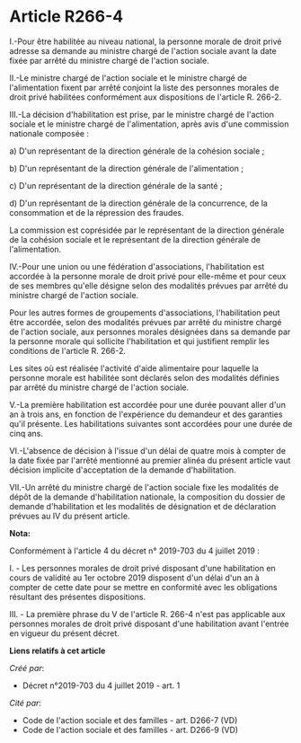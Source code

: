 # Article R266-4

I.-Pour être habilitée au niveau national, la personne morale de droit privé adresse sa demande au ministre chargé de
l'action sociale avant la date fixée par arrêté du ministre chargé de l'action sociale.

II.-Le ministre chargé de l'action sociale et le ministre chargé de l'alimentation fixent par arrêté conjoint la liste des
personnes morales de droit privé habilitées conformément aux dispositions de l'article R. 266-2.

III.-La décision d'habilitation est prise, par le ministre chargé de l'action sociale et le ministre chargé de
l'alimentation, après avis d'une commission nationale composée :

a) D'un représentant de la direction générale de la cohésion sociale ;

b) D'un représentant de la direction générale de l'alimentation ;

c) D'un représentant de la direction générale de la santé ;

d) D'un représentant de la direction générale de la concurrence, de la consommation et de la répression des fraudes.

La commission est coprésidée par le représentant de la direction générale de la cohésion sociale et le représentant de la
direction générale de l'alimentation.

IV.-Pour une union ou une fédération d'associations, l'habilitation est accordée à la personne morale de droit privé pour
elle-même et pour ceux de ses membres qu'elle désigne selon des modalités prévues par arrêté du ministre chargé de l'action
sociale.

Pour les autres formes de groupements d'associations, l'habilitation peut être accordée, selon des modalités prévues par
arrêté du ministre chargé de l'action sociale, aux personnes morales désignées dans sa demande par la personne morale qui
sollicite l'habilitation et qui justifient remplir les conditions de l'article R. 266-2.

Les sites où est réalisée l'activité d'aide alimentaire pour laquelle la personne morale est habilitée sont déclarés selon
des modalités définies par arrêté du ministre chargé de l'action sociale.

V.-La première habilitation est accordée pour une durée pouvant aller d'un an à trois ans, en fonction de l'expérience du
demandeur et des garanties qu'il présente. Les habilitations suivantes sont accordées pour une durée de cinq ans.

VI.-L'absence de décision à l'issue d'un délai de quatre mois à compter de la date fixée par l'arrêté mentionné au premier
alinéa du présent article vaut décision implicite d'acceptation de la demande d'habilitation.

VII.-Un arrêté du ministre chargé de l'action sociale fixe les modalités de dépôt de la demande d'habilitation nationale, la
composition du dossier de demande d'habilitation et les modalités de désignation et de déclaration prévues au IV du présent
article.

**Nota:**

Conformément à l'article 4 du décret n° 2019-703 du 4 juillet 2019 :

I. - Les personnes morales de droit privé disposant d'une habilitation en cours de validité au 1er octobre 2019 disposent
d'un délai d'un an à compter de cette date pour se mettre en conformité avec les obligations résultant des présentes
dispositions.

III. - La première phrase du V de l'article R. 266-4 n'est pas applicable aux personnes morales de droit privé disposant
d'une habilitation avant l'entrée en vigueur du présent décret.

**Liens relatifs à cet article**

_Créé par_:

  - Décret n°2019-703 du 4 juillet 2019 - art. 1

_Cité par_:

  - Code de l'action sociale et des familles - art. D266-7 (VD)
  - Code de l'action sociale et des familles - art. D266-9 (VD)
